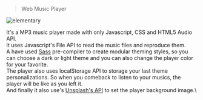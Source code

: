 > Web Music Player

![elementary](https://raw.githubusercontent.com/csilva2810/webmplayer/master/img/demo.png)

It's a MP3 music player made with only Javascript, CSS and HTML5 Audio API.\
It uses Javascript's File API to read the music files and reproduce them.\
A have used [Sass](https://sass-lang.com/) pre-compiler to create modular theming styles, so you can choose a dark or light theme and you can also change the player color for your favorite.\
The player also uses localStorage API to storage your last theme personalizations. So when you comeback to listen to your musics, the player will be like as you left it.\
And finally it also use's [Unsplash's API](https://source.unsplash.com/) to set the player background image.\


